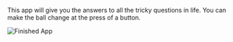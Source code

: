 This app will give you the answers to all the tricky questions in life. You can make the ball change at the press of a button.


![Finished App](https://github.com/londonappbrewery/Images/blob/master/8-ball-flutter-gif.gif)
